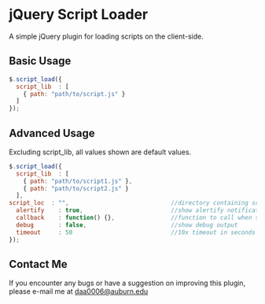 # jQuery Script Loader

A simple jQuery plugin for loading scripts on the client-side.

Basic Usage
-----------

```js
$.script_load({
  script_lib  : [
    { path: "path/to/script.js" }
  ]
});
```

Advanced Usage
--------------

Excluding script_lib, all values shown are default values.

```js
$.script_load({
  script_lib  : [
    { path: "path/to/script1.js" },
    { path: "path/to/script2.js" }
  ],
script_loc  : "",                             //directory containing scripts
  alertify    : true,                         //show alertify notifications
  callback    : function() {},                //function to call when scripts are loaded
  debug       : false,                        //show debug output 
  timeout     : 50                            //10x timeout in seconds
});
```

Contact Me
----------
If you encounter any bugs or have a suggestion on improving this plugin, please e-mail me at daa0006@auburn.edu
